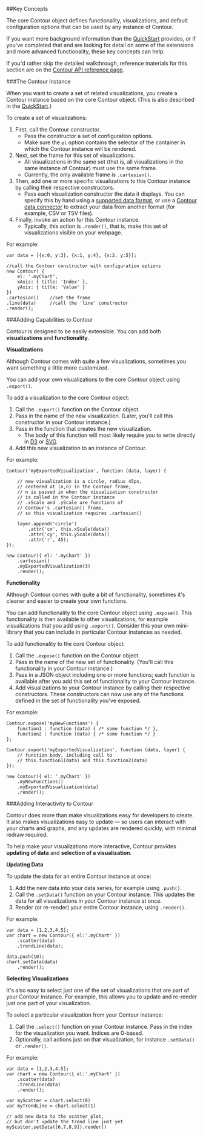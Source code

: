 ##Key Concepts

The core Contour object defines functionality, visualizations, and default configuration options that can be used by any instance of Contour.

If you want more background information than the [QuickStart](#quickstart) provides, or if you've completed that and are looking for detail on some of the extensions and more advanced functionality, these key concepts can help. 

If you'd rather skip the detailed walkthrough, reference materials for this section are on the [Contour API reference page](#contour).

###The Contour Instance

When you want to create a set of related visualizations, you create a Contour instance based on the core Contour object. (This is also described in the [QuickStart](#quickstart).)

To create a set of visualizations:

1. First, call the Contour constructor. 
	* Pass the constructor a set of configuration options. 
	* Make sure the `el` option contains the selector of the container in which the Contour instance will be rendered. 
2. Next, set the frame for this set of visualizations. 
	* All visualizations in the same set (that is, all visualizations in the same instance of Contour) must use the same frame.
	* Currently, the only available frame is `.cartesian()`.
3. Then, add one or more specific visualizations to this Contour instance by calling their respective constructors. 
	* Pass each visualization constructor the data it displays. You can specify this by hand using a [supported data format](#supported_data_formats), or use a [Contour data connector](#data-connectors) to extract your data from another format (for example, CSV or TSV files).
4. Finally, invoke an action for this Contour instance. 
	* Typically, this action is `.render()`, that is, make this set of visualizations visible on your webpage.

For example:

	var data = [{x:0, y:3}, {x:1, y:4}, {x:2, y:5}];
	
	//call the Contour constructor with configuration options
	new Contour( { 
		el: '.myChart',
		xAxis: { title: 'Index' },
		yAxis: { title: 'Value' }
	})
	.cartesian() 	//set the frame
	.line(data)  	//call the 'line' constructor
	.render();


###Adding Capabilities to Contour

Contour is designed to be easily extensible. You can add both **visualizations** and **functionality**.

**Visualizations**

Although Contour comes with quite a few visualizations, sometimes you want something a little more customized. 

You can add your own visualizations to the core Contour object using `.export()`.

To add a visualization to the core Contour object:

1. Call the `.export()` function on the Contour object.
2. Pass in the name of the new visualization. (Later, you'll call this constructor in your Contour instance.)
3. Pass in the function that creates the new visualization.
	* The body of this function will most likely require you to write directly in [D3](http://d3js.org) or [SVG](http://www.w3schools.com/svg/svg_reference.asp).
4. Add this new visualization to an instance of Contour.

For example:

	Contour('myExportedVisualization', function (data, layer) {
	
		// new visualization is a circle, radius 45px, 
		// centered at (n,n) in the Contour frame;
		// n is passed in when the visualization constructor
		// is called in the Contour instance
		// .xScale and .yScale are functions of 
		// Contour's .cartesian() frame, 
		// so this visualization requires .cartesian() 
	
		layer.append('circle')
			.attr('cx', this.xScale(data))
			.attr('cy', this.yScale(data))
			.attr('r', 45);
	});

	new Contour({ el: '.myChart' })
		.cartesian()
		.myExportedVisualization(3)
		.render();

**Functionality**

Although Contour comes with quite a bit of functionality, sometimes it's cleaner and easier to create your own functions.

You can add functionality to the core Contour object using `.expose()`. This functionality is then available to other visualizations, for example visualizations that you add using `.export()`. Consider this your own mini-library that you can include in particular Contour instances as needed.

To add functionality to the core Contour object:

1. Call the `.expose()` function on the Contour object.
2. Pass in the name of the new set of functionality. (You'll call this functionality in your Contour instance.)
3. Pass in a JSON object including one or more functions; each function is available after you add this set of functionality to your Contour instance.
4. Add visualizations to your Contour instance by calling their respective constructors. These constructors can now use any of the functions defined in the set of functionality you've exposed.

For example: 

	Contour.expose('myNewFunctions') {
		function1 : function (data) { /* some function */ },
		function2 : function (data) { /* some function */ }
	};
	
	Contour.export('myExportedVisualization', function (data, layer) {
		// function body, including call to 
		// this.function1(data) and this.function2(data)
	});
	
	new Contour({ el: '.myChart' })
		.myNewFunctions()
		.myExportedVisualization(data)
		.render();


###Adding Interactivity to Contour

Contour does more than make visualizations easy for developers to create. It also makes visualizations easy to update &mdash; so users can interact with your charts and graphs, and any updates are rendered quickly, with minimal redraw required.

To help make your visualizations more interactive, Contour provides **updating of data** and **selection of a visualization**.

**Updating Data**

To update the data for an entire Contour instance at once:

1. Add the new data into your data series, for example using `.push()`.
2. Call the `.setData()` function on your Contour instance. This updates the data for all visualizations in your Contour instance at once.
3. Render (or re-render) your entire Contour instance, using `.render()`.

For example:

	var data = [1,2,3,4,5];
    var chart = new Contour({ el:'.myChart' })
        .scatter(data)
        .trendLine(data);
        
    data.push(10);
    chart.setData(data)
    	.render();


**Selecting Visualizations**

It's also easy to select just one of the set of visualizations that are part of your Contour instance. For example, this allows you to update and re-render just one part of your visualization. 

To select a particular visualization from your Contour instance:

1. Call the `.select()` function on your Contour instance. Pass in the index for the visualization you want. Indices are 0-based.
2. Optionally, call actions just on that visualization, for instance `.setData()` or `.render()`.

For example:

	var data = [1,2,3,4,5];
    var chart = new Contour({ el:'.myChart' })
        .scatter(data)
        .trendLine(data)
        .render();
        
    var myScatter = chart.select(0)
    var myTrendLine = chart.select(1)
    
    // add new data to the scatter plot, 
    // but don't update the trend line just yet
    myScatter.setData([6,7,8,9]).render()

